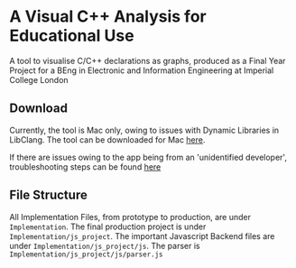 # A Visual C++ Analysis for Educational Use

A tool to visualise C/C++ declarations as graphs, produced as a Final Year Project for a BEng in Electronic and Information Engineering at Imperial College London

## Download

Currently, the tool is Mac only, owing to issues with Dynamic Libraries in LibClang. The tool can be downloaded for Mac [here](http://bit.ly/2sdx6Ud). 

If there are issues owing to the app being from an 'unidentified developer', troubleshooting steps can be found [here](https://support.apple.com/kb/ph18657?locale=en_US)

## File Structure

All Implementation Files, from prototype to production, are under `Implementation`. The final production project is under `Implementation/js_project`. The important Javascript Backend files are under `Implementation/js_project/js`. The parser is `Implementation/js_project/js/parser.js`
